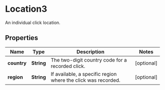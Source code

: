 

# Location3

An individual click location.

## Properties

| Name | Type | Description | Notes |
|------------ | ------------- | ------------- | -------------|
|**country** | **String** | The two-digit country code for a recorded click. |  [optional] |
|**region** | **String** | If available, a specific region where the click was recorded. |  [optional] |



